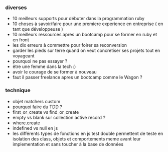 ### diverses

- 10 meilleurs supports pour débuter dans la programmation ruby
- 10 choses à savoir/faire pour une premiere experience en entreprise ( en tant que développeuse )
- 10 meilleurs ressources apres un bootcamp pour se former en ruby et en front
- les dix erreurs à commettre pour foirer sa reconversion
- garder les pieds sur terre quand on veut concretiser ses projets tout en voyageant
- pourquoi ne pas essayer ?
- être une femme dans la tech :)
- avoir le courage de se former à nouveau
- faut il passer freelance apres un bootcamp comme le Wagon ?

### technique

- objet matchers custom
- pourquoi faire du TDD ?
- first_or_create vs find_or_create
- empty vs blank sur collection active record ?
- where.create
- indefined vs null en js
- les différents types de fonctions en js
test double permettent de teste en isolation des class, objets et comportements meme avant leur implementation et sans toucher à la base de données
